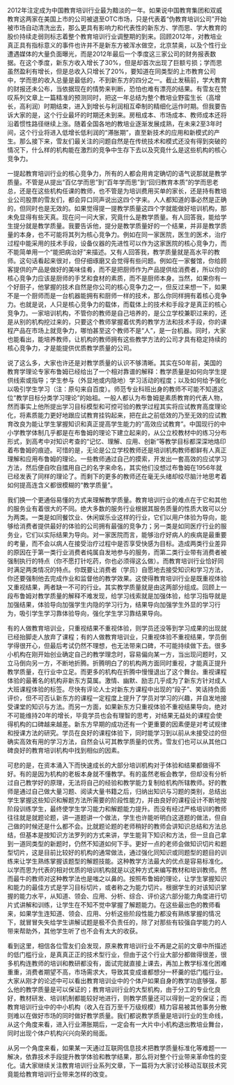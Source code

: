2012年注定成为中国教育培训行业最为黯淡的一年。如果说中国教育集团和双威教育这两家在美国上市的公司被退至OTC市场，只是代表着“伪教育培训公司”开始被市场自动清洗出去，那么更具有影响力和代表性的新东方、学而思、学大教育的股价持续走弱则标志着整个教育培训行业调整期的到来。回顾2012年，对教培业真正具有指标意义的事件也许并不是新东方被浑水做空，北京禁奥，以及个性行业遭遇媒体的大量负面曝光，而是2012年最后一个季度这三家公司的财务报表数据。在这个季度，新东方收入增长了30%，但是却首次出现了巨额亏损；学而思虽然盈利有增长，但是总收入只增长了20%，要知道在同类型的上市教育公司中，学而思的收入总量是最低的，不到新东方的四分之一。截止发稿前，学大教育的财报还未公布，当依据现在的情势来判断，恐怕也难有漂亮的结果。有雪友在赞叹系列文章上一篇精准的预测同时，把这一年总结为整个教培业野蛮生长（高增长，高利润）时期结束，进入到增长与利润相互牵制的精细化运作时期。但我要告诉大家的是，这个行业最坏的时期还未到来。房租成本、市场成本、教师成本还将沿着惯性路径继续上涨。随着全国各地的教培业逐渐发展成熟，在未来2至3年时间，这个行业将进入低增长低利润的“滞胀期”，直至新技术的应用和新模式的产生。那么接下来，雪友们最关注的问题自然是在传统技术和模式还没有得到突破的情况下，什么样的机构能在激烈的竞争中生存下去以及究竟什么是这些机构的核心竞争力。


一提起教育培训行业的核心竞争力，所有的人都会用肯定确切的语气说那就是教学质量。不管是从提出“百亿学而思”到“百年学而思”到“回归教育本质”的学而思老总，还是在这些机构任课的教师，也不管是为培训费用买单的家长，还是持有教培业公司股票的雪友们，都会异口同声说出这四个字来。人人都知道的事必然是正确的，但同时也是无效的。如果觉得提一提教学质量这四个字就能做好培训机构，那未免显得有些天真。现在问一问大家，究竟什么是教学质量。有人回答我，能给学生提分就是教学质量。我要告诉他，提分是教学质量好的一个结果，并非是教学质量的本身，也不可能将其列为核心竞争力。例如在同一家医院，医生的医术，治疗过程中能采用的技术手段，设备仪器的先进性可以作为这家医院的核心竞争力，而不能简单用一个“能把病治好”来描述。又有人回答我，教学质量就是高水平的教师。这句话看起来很对，但仔细琢磨又会觉得有些问题。例如在一家餐馆，你给顾客提供的产品是做好的美味佳肴，而不是把厨师作为产品提供给消费者，所以你的核心竞争力应该是厨师的手艺和食材的素质，而不是厨师本身。当然，如果你有一个好厨子，他掌握的技术自然是你公司的核心竞争力之一，但反过来想一下，如果不是一个厨师而是一台机器能拥有和厨师一样的技术，那么你同样拥有着核心竞争力。也就是说，人只是核心竞争力的载体，而载体上的技术和手段才是真正的核心竞争力。一家培训机构，不管你的教师是自己培养的，是公立学校兼职过来的，还是从别的机构挖过来的，只要这个教师掌握着优秀的教学方法和技术手段，你的课程产品在市场上就竞争力，哪怕甚至这个教师不是“人”，是一台机器。同时，大家也能看出，能培养教师，让机构的教师拥有这些教学方法的公司才具有稳定持续的核心竞争力，才是能提供优质教学质量的公司。


说了这么多，大家也许还是对教学质量的认识不够清晰。其实在50年前，美国的教育学理论专家布鲁姆已经给出了一个相对靠谱的解释：教学质量是如何向学生提供线索或指导；学生参与（外显地或内隐地）学习活动的程度；以及如何给予强化以吸引学生学习（注：原句来自百度）。师范专业科班出身的教师不可能不知道这位“教学目标分类学习理论”的始祖。一般人都认为布鲁姆是素质教育的代表人物，然而事实上他所提出学习目标模型和可控可验的教学过程其实将应试教育高度理论化，将素质能力更好地跟应试教育挂钩起来，把在此之前低效的乃至无效的应试教育改良为能让学生掌握知识和真正提高学生能力的“高效应试教育”。中国现行的中小学教学体制几乎都是在布鲁姆的理论下建立起来的，从公立校教材中的练习分布形式，到高考中对知识考查的“记忆、理解、应用、创新”等教学目标都深深地烙印着布鲁姆的痕迹。可惜的是，无论是公立学校教师还是培训机构教师都鲜有人真正理解和应用布鲁姆的理论。一些教师通过自己的摸索，开发出一套高效的应试学习方法，然后便自吹自擂用自己的名字来命名，其实他们没想过布鲁姆在1956年就已经发表了同样的理论了。而剩下的更多的教师还在毫无头绪却绞尽脑汁地思考着如何提高连含义都很模糊的“教学质量”。


我们换一个更通俗易懂的方式来理解教学质量。教育培训行业的难点在于它和其他的服务业有着很大的不同。绝大多数的服务行业根据其服务质量的性质大致可以分为两类。一类是如同餐饮业、休闲娱乐业这样的行业，它们以用户体验为导向，能够给消费者提供最好的体验的公司拥有最强的竞争力；另一类是如同医疗行业的服务业，它们以实际结果为导向。对一家医院而言，能够治疗好病人的疾病是最重要的考量，而不会以病人在接受治疗过程中是否享受快感为目标。造成两类行业差异的原因在于第一类行业消费者纯属自发地参与的服务，而第二类行业带有消费者被强制执行的特点（你不愿打针吃药，你也必须得这么做）。而教育培训行业恰好同时满足两类情况的特点。你既要让消费者（学员）自愿地去接受知识和学习方法，你还要强制他去完成作业和监督他的教学效果。这使得教育培训行业是既重视体验又重视结果，两者缺一不可的行业。其实教学质量就是由这两部分组成。回顾上一段布鲁姆对教学质量的解释不难发现，给学习线索就是加强体验，给学习指导就是加强结果，体验导向加强学生内隐的学习行为，结果导向加强学生外显的学习行为，吸引学生学习靠体验导向，强化学生学习靠结果导向。


有的人做教育培训业，只重视结果不重视体验，则学员还没等到学习成果的出现就已经抬脚走人放弃了课程；有的人做教育培训业，只重视体验不重视结果，学员倒学得很开心，但最后考试仍然不理想，也无法带来口碑，不可能持续做下去。很多小机构在刚开始创业确定自己的教学理念时，容易偏向某一方，当出现问题时，又立马倒向另一方，不断地折腾。折腾明白了的机构两方面同时重视，才能真正提升教学质量，在行业中立足。而更多的机构在折腾中慢慢退出了这个舞台。重视课程体验的最著名的机构非新东方莫属。激情、幽默、励志几乎成为了新东方针对成人大班课程体验的标签。尽快有评论人士对新东方课程中出现的“段子”、笑话持负面评价，但不可否认新东方的课程一定程度上提升了学员对学习的兴趣，并自发地接受课堂的知识与方法。而另一方面，如果新东方只重视体验不重视结果导向，绝对不可能维持20年的增长，毕竟学员也会有理智的思考，对结果无益处的课程会使得机构的口碑越来越差。新东方早期的成功还有一个更重要的因素便是对考试规律和授课方法的研究。学员在良好的课程体验下，同时能学习到以前从未接受过的但确实高效有用的学习方法，自然会认可其教学质量的优秀。雪友们也可以从其他口碑良好的教育培训机构中找到相似的因素。


可悲的是，在资本涌入下而快速成长的大部分培训机构对于体验和结果都做得不好。有的是因为机构的老板本身就不懂教学。有的虽然老板会教学，但却没有分析过自己教学好的原理，无法将自己的经验和教学能力复制给机构所辖教师。好的教师是通过自己做大量习题、阅读大量书籍之后，归纳出知识与习题的类别，总结出学生掌握这些知识和解题方法所需要的阶段性能力，并由良好的课程设计不断地按阶段训练学生，最终使学生学习能力和解题能力提升。而没有经过严格培训的教师往往就是就题论题，讲一道题讲一个做法，学生也许能听明白这道题的做法，但自己做的时候还是什么都不会。比就题论题的老师稍好的教师会讲知识总结和方法总结，但基本是按知识方法罗列的方式来讲，学生能背下知识和方法，但一旦自己拿到一道同类型的新题时，仍然不知道如何下手。更好一点的老师会做知识切片和题型切片，这是目前比较好的机构的通常做法，通过强化同知识或同题型的题目的训练来让学生熟练掌握该题型的解题技能。这种教学方法最大的优点是容易标准化。以学而思为代表的相对优质的培训机构就是以这种方式来编写教材和培训教师。然而最牛的教师对这种教学法也是嗤之以鼻的。按照布鲁姆的理论，让学生掌握知识和能力的最佳方式是学习目标切片，或者称之为能力切片。根据学生的对该知识掌握的能力水平，从知道、领会、应用、分析、综合、评价这六部分能力角度进行切片式讲解和训练，让学生在不知不觉中掌握了解题能力。在这些最出色的教师看来，如果学生连知道、领会、应用、分析这些阶段性能力都没有熟练掌握的情况下，就冒冒失失给学生讲解试题是极不负责任的，除了对那些有较强自学能力的人带来帮助外，其他学生听了也不会有太大的收获。


看到这里，相信各位雪友们会发现，原来教育培训行业不再是之前的文章中所描述的低门槛行业，是真真正正的技术型行业，但由于这个行业大部分都做得很差，很多机构连教师的培训和教研都没有，面试完就直接上课去，再加上教学标准化困难重重，消费者期望不高，市场需求大，导致其变成谁都想分一杯羹的低门槛行业。大家从刚才的论述中可以看出教育培训业中的个体户如果自身的教学功底够强，那么他的教学质量是可以保证的；教育培训行业的大型机构，由于分工的专业化良好，教材研发、培训机制都能较好地进行，则教学质量还可以得到一定的保证；而教育培训行业中的中小机构（收入在百万至千万级规模）精力容易被其他事务分散则难以在做好市场的同时做好教学质量。我们都说教学质量是培训行业的生命线，从这个角度来看，进入行业滞胀期后，一定会有一大片中小机构退出教培业舞台，同时出现个体户机构兴兴向荣的局面。


从另一个角度来看，如果某一天通过互联网信息技术把教学质量标准化等难题一一解决，依靠技术手段提升教学体验和教学结果，那么将对整个行业带来革命性的变化。请大家继续关注教育培训行业系列文章，下一篇将为大家讨论移动互联技术究竟能给教育培训行业带来怎样的改变。